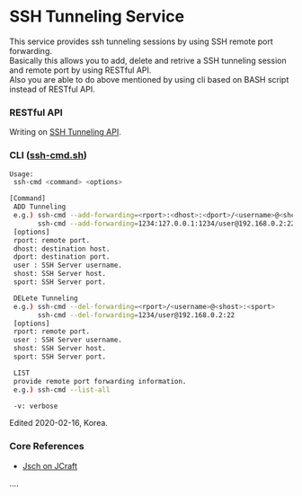 # SSH Tunneling Service
This service provides ssh tunneling sessions by using SSH remote port forwarding.\
Basically this allows you to add, delete and retrive a SSH tunneling session and remote port by using RESTful API.\
Also you are able to do above mentioned by using cli based on BASH script instead of RESTful API.

### RESTful API
Writing on [SSH Tunneling API](https://documenter.getpostman.com/view/474408/SzKPWhMh?version=latest).

### CLI ([ssh-cmd.sh](https://github.com/parkjunhong/SSH-Tunneling-Service/blob/master/shell/ssh-cmd.sh))

```bash
Usage:
 ssh-cmd <command> <options>

[Command]
 ADD Tunneling
 e.g.) ssh-cmd --add-forwarding=<rport>:<dhost>:<dport>/<username>@<shost>:<sport>
       ssh-cmd --add-forwarding=1234:127.0.0.1:1234/user@192.168.0.2:22
 [options]
 rport: remote port.
 dhost: destination host.
 dport: destination port.
 user : SSH Server username.
 shost: SSH Server host.
 sport: SSH Server port.

 DELete Tunneling
 e.g.) ssh-cmd --del-forwarding=<rport>/<username>@<shost>:<sport>
       ssh-cmd --del-forwarding=1234/user@192.168.0.2:22
 [options]
 rport: remote port.
 user : SSH Server username.
 shost: SSH Server host.
 sport: SSH Server port.

 LIST
 provide remote port forwarding information.
 e.g.) ssh-cmd --list-all

 -v: verbose
```
Edited 2020-02-16, Korea.

### Core References
- [Jsch on JCraft](http://www.jcraft.com/jsch/)

....

